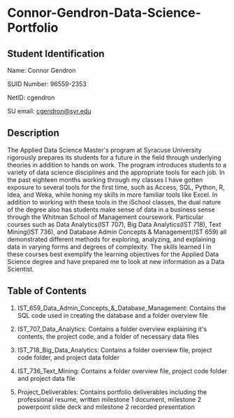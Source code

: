 # Connor-Gendron-Data-Science-Portfolio
## Student Identification

Name: Connor Gendron

SUID Number: 96559-2353

NetID: cgendron

SU email: cgendron@syr.edu

## Description
  The Applied Data Science Master's program at Syracuse University rigorously prepares its students for a future in the field through underlying theories in addition to hands on work. The program introduces students to a variety of data science disciplines and the appropriate tools for each job. In the past eighteen months working through my classes I have gotten exposure to several tools for the first time, such as Access, SQL, Python, R, Idea, and Weka, while honing my skills in more familiar tools like Excel. In addition to working with these tools in the iSchool classes, the dual nature of the degree also has students make sense of data in a business sense through the Whitman School of Management coursework.
  Particular courses such as Data Analytics(IST 707), Big Data Analytics(IST 718), Text Mining(IST 736), and Database Admin Concepts & Management(IST 659) all demonstrated different methods for exploring, analyzing, and explaining data in varying forms and degrees of complexity. The skills learned I in these courses best exemplify the learning objectives for the Applied Data Science degree and have prepared me to look at new information as a Data Scientist.
  
## Table of Contents

1. IST_659_Data_Admin_Concepts_&_Database_Management: Contains the SQL code used in creating the database and a folder overview file

2. IST_707_Data_Analytics: Contains a folder overview explaining it's contents, the project code, and a folder of necessary data files

3. IST_718_Big_Data_Analytics: Contains a folder overview file, project code folder, and project data folder

4. IST_736_Text_Mining: Contains a folder overview file, project code folder and project data file

5. Project_Deliverables: Contains portfolio deliverables including the professional resume, written milestone 1 document, milestone 2 powerpoint slide deck and milestone 2 recorded presentation
